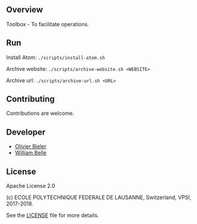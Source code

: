 
Overview
--------

Toolbox - To facilitate operations.

Run
---

Install Atom:
`./scripts/install-atom.sh`

Archive website:
`./scripts/archive-website.sh <WEBSITE>`

Archive url:
`./scripts/archive-url.sh <URL>`

Contributing
------------

Contributions are welcome.

Developer
---------

  * [Olivier Bieler](https://github.com/obieler)
  * [William Belle](https://github.com/williambelle)

License
-------

Apache License 2.0

(c) ECOLE POLYTECHNIQUE FEDERALE DE LAUSANNE, Switzerland, VPSI, 2017-2018.

See the [LICENSE](LICENSE) file for more details.
